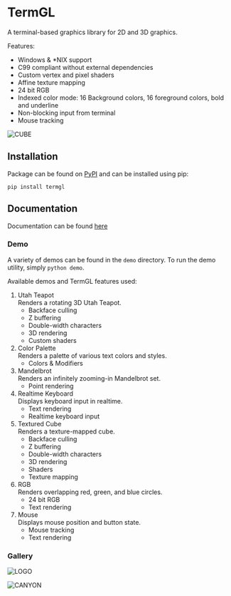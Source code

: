 # TermGL

A terminal-based graphics library for 2D and 3D graphics.

Features:
- Windows & *NIX support
- C99 compliant without external dependencies
- Custom vertex and pixel shaders
- Affine texture mapping
- 24 bit RGB
- Indexed color mode: 16 Background colors, 16 foreground colors, bold and underline
- Non-blocking input from terminal
- Mouse tracking

![CUBE](https://w-graj.net/images/termgl/textures.gif)

## Installation

Package can be found on [PyPI](https://pypi.org/project/termgl/) and can be installed using pip:
```
pip install termgl
```

## Documentation

Documentation can be found [here](https://wojciech-graj.github.io/pyTermGL/)

### Demo

A variety of demos can be found in the `demo` directory. To run the demo utility, simply `python demo`.

Available demos and TermGL features used:
1. Utah Teapot\
Renders a rotating 3D Utah Teapot.
	- Backface culling
	- Z buffering
	- Double-width characters
	- 3D rendering
	- Custom shaders
2. Color Palette\
Renders a palette of various text colors and styles.
	- Colors & Modifiers
3. Mandelbrot\
Renders an infinitely zooming-in Mandelbrot set.
	- Point rendering
4. Realtime Keyboard\
Displays keyboard input in realtime.
	- Text rendering
	- Realtime keyboard input
5. Textured Cube\
Renders a texture-mapped cube.
	- Backface culling
	- Z buffering
	- Double-width characters
	- 3D rendering
	- Shaders
	- Texture mapping
6. RGB\
Renders overlapping red, green, and blue circles.
	- 24 bit RGB
	- Text rendering
7. Mouse\
Displays mouse position and button state.
	- Mouse tracking
	- Text rendering

### Gallery

![LOGO](https://w-graj.net/images/termgl/logo.gif)

![CANYON](https://w-graj.net/images/termgl/canyon.gif)
